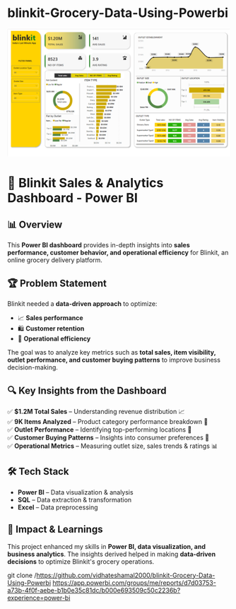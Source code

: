 # blinkit-Grocery-Data-Using-Powerbi
![image alt](https://github.com/vidhateshamal2000/blinkit-Grocery-Data-Using-Powerbi/blob/main/BLINKIT%20DASHBOARD.png)

# 🚀 Blinkit Sales & Analytics Dashboard - Power BI  

## 📊 Overview  
This **Power BI dashboard** provides in-depth insights into **sales performance, customer behavior, and operational efficiency** for Blinkit, an online grocery delivery platform.  

## 🏆 Problem Statement  
Blinkit needed a **data-driven approach** to optimize:  
- 📈 **Sales performance**  
- 🛍 **Customer retention**  
- 🏬 **Operational efficiency**  

The goal was to analyze key metrics such as **total sales, item visibility, outlet performance, and customer buying patterns** to improve business decision-making.  

## 🔍 Key Insights from the Dashboard  
✅ **$1.2M Total Sales** – Understanding revenue distribution 📈  
✅ **9K Items Analyzed** – Product category performance breakdown 🛒  
✅ **Outlet Performance** – Identifying top-performing locations 🏢  
✅ **Customer Buying Patterns** – Insights into consumer preferences 👥  
✅ **Operational Metrics** – Measuring outlet size, sales trends & ratings 📊  

## 🛠 Tech Stack  
- **Power BI** – Data visualization & analysis  
- **SQL** – Data extraction & transformation  
- **Excel** – Data preprocessing  

## 📌 Impact & Learnings  
This project enhanced my skills in **Power BI, data visualization, and business analytics**. The insights derived helped in making **data-driven decisions** to optimize Blinkit's grocery operations.  




   git clone /https://github.com/vidhateshamal2000/blinkit-Grocery-Data-Using-Powerbi
   https://app.powerbi.com/groups/me/reports/d7d03753-a73b-4f0f-aebe-b1b0e35c81dc/b000e693509c50c2236b?experience=power-bi
